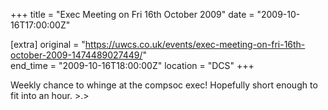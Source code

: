+++
title = "Exec Meeting on Fri 16th October 2009"
date = "2009-10-16T17:00:00Z"

[extra]
original = "https://uwcs.co.uk/events/exec-meeting-on-fri-16th-october-2009-1474489027449/"    
end_time = "2009-10-16T18:00:00Z"
location = "DCS"
+++

Weekly chance to whinge at the compsoc exec\! Hopefully short enough to fit into an hour. \>.\>

